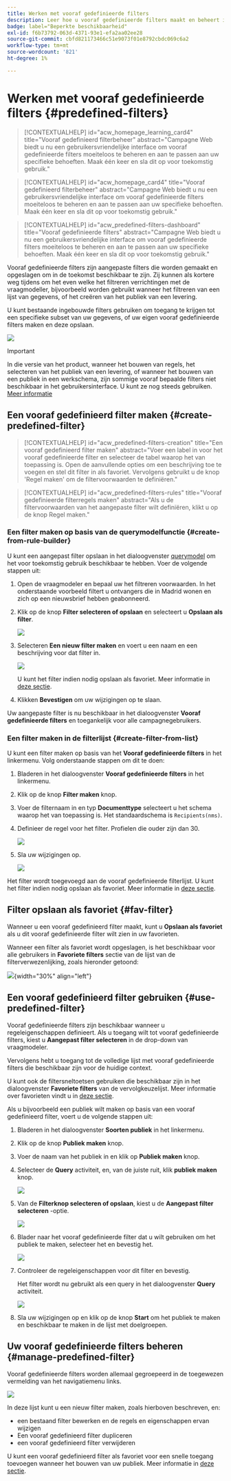 ```yaml
---
title: Werken met vooraf gedefinieerde filters
description: Leer hoe u vooraf gedefinieerde filters maakt en beheert in Adobe Campaign Web
badge: label="Beperkte beschikbaarheid"
exl-id: f6b73792-063d-4371-93e1-efa2aa02ee28
source-git-commit: cbfd821173466c51e9073f01e8792cbdc069c6a2
workflow-type: tm+mt
source-wordcount: '821'
ht-degree: 1%

---
```


# Werken met vooraf gedefinieerde filters {#predefined-filters}

>[!CONTEXTUALHELP]
>id="acw_homepage_learning_card4"
>title="Vooraf gedefinieerd filterbeheer"
>abstract="Campagne Web biedt u nu een gebruikersvriendelijke interface om vooraf gedefinieerde filters moeiteloos te beheren en aan te passen aan uw specifieke behoeften. Maak één keer en sla dit op voor toekomstig gebruik."


<!--TO REMOVE BELOW-->
>[!CONTEXTUALHELP]
>id="acw_homepage_card4"
>title="Vooraf gedefinieerd filterbeheer"
>abstract="Campagne Web biedt u nu een gebruikersvriendelijke interface om vooraf gedefinieerde filters moeiteloos te beheren en aan te passen aan uw specifieke behoeften. Maak één keer en sla dit op voor toekomstig gebruik."

<!--TO REMOVE ABOVE-->


>[!CONTEXTUALHELP]
>id="acw_predefined-filters-dashboard"
>title="Vooraf gedefinieerde filters"
>abstract="Campagne Web biedt u nu een gebruikersvriendelijke interface om vooraf gedefinieerde filters moeiteloos te beheren en aan te passen aan uw specifieke behoeften. Maak één keer en sla dit op voor toekomstig gebruik."

Vooraf gedefinieerde filters zijn aangepaste filters die worden gemaakt en opgeslagen om in de toekomst beschikbaar te zijn. Zij kunnen als kortere weg tijdens om het even welke het filtreren verrichtingen met de vraagmodeller, bijvoorbeeld worden gebruikt wanneer het filtreren van een lijst van gegevens, of het creëren van het publiek van een levering.

U kunt bestaande ingebouwde filters gebruiken om toegang te krijgen tot een specifieke subset van uw gegevens, of uw eigen vooraf gedefinieerde filters maken en deze opslaan.

![](assets/predefined-filters-menu.png)

>[!IMPORTANT]
>
>In die versie van het product, wanneer het bouwen van regels, het selecteren van het publiek van een levering, of wanneer het bouwen van een publiek in een werkschema, zijn sommige vooraf bepaalde filters niet beschikbaar in het gebruikersinterface. U kunt ze nog steeds gebruiken. [Meer informatie](guardrails.md#predefined-filters-filters-guardrails-limitations)


## Een vooraf gedefinieerd filter maken {#create-predefined-filter}

>[!CONTEXTUALHELP]
>id="acw_predefined-filters-creation"
>title="Een vooraf gedefinieerd filter maken"
>abstract="Voer een label in voor het vooraf gedefinieerde filter en selecteer de tabel waarop het van toepassing is. Open de aanvullende opties om een beschrijving toe te voegen en stel dit filter in als favoriet. Vervolgens gebruikt u de knop &#39;Regel maken&#39; om de filtervoorwaarden te definiëren."

>[!CONTEXTUALHELP]
>id="acw_predefined-filters-rules"
>title="Vooraf gedefinieerde filterregels maken"
>abstract="Als u de filtervoorwaarden van het aangepaste filter wilt definiëren, klikt u op de knop Regel maken."

### Een filter maken op basis van de querymodelfunctie {#create-from-rule-builder}

U kunt een aangepast filter opslaan in het dialoogvenster [querymodel](../query/query-modeler-overview.md) om het voor toekomstig gebruik beschikbaar te hebben. Voer de volgende stappen uit:

1. Open de vraagmodeler en bepaal uw het filtreren voorwaarden. In het onderstaande voorbeeld filtert u ontvangers die in Madrid wonen en zich op een nieuwsbrief hebben geabonneerd.
1. Klik op de knop **Filter selecteren of opslaan** en selecteert u **Opslaan als filter**.

   ![](assets/predefined-filters-save.png)

1. Selecteren **Een nieuw filter maken** en voert u een naam en een beschrijving voor dat filter in.

   ![](assets/predefined-filters-save-filter.png)

   U kunt het filter indien nodig opslaan als favoriet. Meer informatie in [deze sectie](#fav-filter).

1. Klikken **Bevestigen** om uw wijzigingen op te slaan.

Uw aangepaste filter is nu beschikbaar in het dialoogvenster **Vooraf gedefinieerde filters** en toegankelijk voor alle campagnegebruikers.


### Een filter maken in de filterlijst {#create-filter-from-list}

U kunt een filter maken op basis van het **Vooraf gedefinieerde filters** in het linkermenu. Volg onderstaande stappen om dit te doen:

1. Bladeren in het dialoogvenster **Vooraf gedefinieerde filters** in het linkermenu.
1. Klik op de knop **Filter maken** knop.
1. Voer de filternaam in en typ **Documenttype** selecteert u het schema waarop het van toepassing is. Het standaardschema is `Recipients(nms)`.


1. Definieer de regel voor het filter. Profielen die ouder zijn dan 30.

   ![](assets/filter-30+.png)


1. Sla uw wijzigingen op.

   ![](assets/new-filter.png)


Het filter wordt toegevoegd aan de vooraf gedefinieerde filterlijst. U kunt het filter indien nodig opslaan als favoriet. Meer informatie in [deze sectie](#fav-filter).


## Filter opslaan als favoriet {#fav-filter}

Wanneer u een vooraf gedefinieerd filter maakt, kunt u **Opslaan als favoriet** als u dit vooraf gedefinieerde filter wilt zien in uw favorieten.


Wanneer een filter als favoriet wordt opgeslagen, is het beschikbaar voor alle gebruikers in **Favoriete filters** sectie van de lijst van de filterverwezenlijking, zoals hieronder getoond:

![](assets/predefined-filters-favorite.png){width="30%" align="left"}

## Een vooraf gedefinieerd filter gebruiken {#use-predefined-filter}

Vooraf gedefinieerde filters zijn beschikbaar wanneer u regeleigenschappen definieert. Als u toegang wilt tot vooraf gedefinieerde filters, kiest u **Aangepast filter selecteren** in de drop-down van vraagmodeler.

Vervolgens hebt u toegang tot de volledige lijst met vooraf gedefinieerde filters die beschikbaar zijn voor de huidige context.

U kunt ook de filtersneltoetsen gebruiken die beschikbaar zijn in het dialoogvenster **Favoriete filters** van de vervolgkeuzelijst. Meer informatie over favorieten vindt u in [deze sectie](#fav-filter).

Als u bijvoorbeeld een publiek wilt maken op basis van een vooraf gedefinieerd filter, voert u de volgende stappen uit:

1. Bladeren in het dialoogvenster **Soorten publiek** in het linkermenu.
1. Klik op de knop **Publiek maken** knop.
1. Voer de naam van het publiek in en klik op **Publiek maken** knop.
1. Selecteer de **Query** activiteit, en, van de juiste ruit, klik **publiek maken** knop.

   ![](assets/build-audience-from-filter.png)

1. Van de **Filterknop selecteren of opslaan**, kiest u de **Aangepast filter selecteren** -optie.

   ![](assets/build-audience-select-custom-filter.png)

1. Blader naar het vooraf gedefinieerde filter dat u wilt gebruiken om het publiek te maken, selecteer het en bevestig het.

   ![](assets/build-audience-filter-list.png)

1. Controleer de regeleigenschappen voor dit filter en bevestig.

   Het filter wordt nu gebruikt als een query in het dialoogvenster **Query** activiteit.

   ![](assets/build-audience-confirm.png)

1. Sla uw wijzigingen op en klik op de knop **Start** om het publiek te maken en beschikbaar te maken in de lijst met doelgroepen.

## Uw vooraf gedefinieerde filters beheren {#manage-predefined-filter}

Vooraf gedefinieerde filters worden allemaal gegroepeerd in de toegewezen vermelding van het navigatiemenu links.

![](assets/list-of-filters.png)

In deze lijst kunt u een nieuw filter maken, zoals hierboven beschreven, en:

* een bestaand filter bewerken en de regels en eigenschappen ervan wijzigen
* Een vooraf gedefinieerd filter dupliceren
* een vooraf gedefinieerd filter verwijderen

U kunt een vooraf gedefinieerd filter als favoriet voor een snelle toegang toevoegen wanneer het bouwen van uw publiek. Meer informatie in [deze sectie](#fav-filter).

<!--
## Built-in predefined filters {#ootb-predefined-filter}

Campaign comes with a set of predefined filters, built from the client console. These filters can be used to define your audiences, and rules. They must not be modified.
-->
